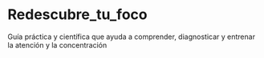 # Redescubre_tu_foco
Guía práctica y científica que ayuda a comprender, diagnosticar y entrenar la atención y la concentración
